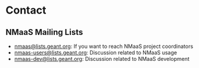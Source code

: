 # Contact

## NMaaS Mailing Lists

- [nmaas@lists.geant.org](mailto:nmaas@lists.geant.org): If you want to reach NMaaS project coordinators
- [nmaas-users@lists.geant.org](mailto:nmaas-users@lists.geant.org): Discussion related to NMaaS usage
- [nmaas-dev@lists.geant.org](mailto:nmaas-dev@lists.geant.org): Discussion related to NMaaS development
